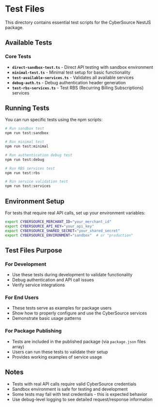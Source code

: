 # Test Files

This directory contains essential test scripts for the CyberSource NestJS package.

## Available Tests

### Core Tests

- **`direct-sandbox-test.ts`** - Direct API testing with sandbox environment
- **`minimal-test.ts`** - Minimal test setup for basic functionality
- **`test-available-services.ts`** - Validates all available services
- **`debug-auth.ts`** - Debug authentication header generation
- **`test-rbs-services.ts`** - Test RBS (Recurring Billing Subscriptions) services

## Running Tests

You can run specific tests using the npm scripts:

```bash
# Run sandbox test
npm run test:sandbox

# Run minimal test
npm run test:minimal

# Run authentication debug test
npm run test:debug

# Run RBS services test
npm run test:rbs

# Run service validation test
npm run test:services
```

## Environment Setup

For tests that require real API calls, set up your environment variables:

```bash
export CYBERSOURCE_MERCHANT_ID="your_merchant_id"
export CYBERSOURCE_API_KEY="your_api_key"
export CYBERSOURCE_SHARED_SECRET="your_shared_secret"
export CYBERSOURCE_ENVIRONMENT="sandbox"  # or "production"
```

## Test Files Purpose

### For Development

- Use these tests during development to validate functionality
- Debug authentication and API call issues
- Verify service integrations

### For End Users

- These tests serve as examples for package users
- Show how to properly configure and use the CyberSource services
- Demonstrate basic usage patterns

### For Package Publishing

- Tests are included in the published package (via `package.json` files array)
- Users can run these tests to validate their setup
- Provides working examples of service usage

## Notes

- Tests with real API calls require valid CyberSource credentials
- Sandbox environment is safe for testing and development
- Some tests may fail with test credentials - this is expected behavior
- Use debug-level logging to see detailed request/response information
